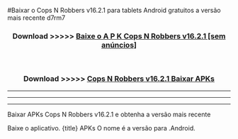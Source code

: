 #Baixar o Cops N Robbers v16.2.1  para tablets Android gratuitos a versão mais recente d7rm7


<div align="center">
<h3>Download >>>>> <a href="https://pt-web.web.app/?pt= Cops N Robbers v16.2.1">Baixe o A P K Cops N Robbers v16.2.1 [sem anúncios]</a></h3><br>

<h3>Download >>>>> <a href="https://pt-web.web.app/?pt= Cops N Robbers v16.2.1">Cops N Robbers v16.2.1 Baixar APKs</a></h3>
</div>

----------------------------------------------------------

----------------------------------------------------------

----------------------------------------------------------

Baixar APKs Cops N Robbers v16.2.1 e obtenha a versão mais recente

Baixe o aplicativo. {title} APKs O nome é a versão para .Android.



